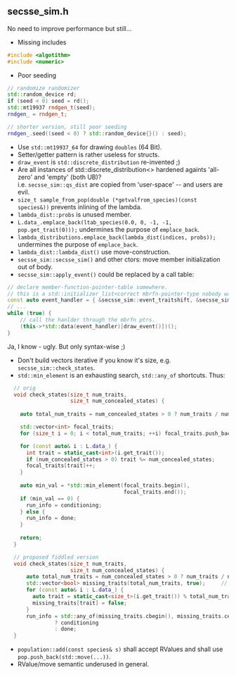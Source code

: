 ## secsse_sim.h

No need to improve performance but still...

* Missing includes

```C++
#include <algotithm>
#include <numeric>
```

* Poor seeding

```C++
// randomize randomizer
std::random_device rd;
if (seed < 0) seed = rd();
std::mt19937 rndgen_t(seed);
rndgen_ = rndgen_t;
```

```C++
// shorter version, still poor seeding
rndgen_.seed((seed < 0) ? std::random_device{}() : seed);
```

* Use `std::mt19937_64` for drawing `doubles` (64 Bit).
* Setter/getter pattern is rather useless for structs.
* `draw_event` is `std::discrete_distribution` re-invented ;)
* Are all instances of std::discrete_distribution<> hardened againts 'all-zero' and 'empty' (both UB)?<br>
i.e. `secsse_sim::qs_dist` are copied from 'user-space' -- and users are evil.
* `size_t sample_from_pop(double (*getvalfrom_species)(const species&))` prevents inlining of the lambda.
* `lambda_dist::probs` is unused member.
* `L.data_.emplace_back(ltab_species(0.0, 0, -1, -1, pop.get_trait(0)));` undermines the purpose of `emplace_back`.
* `lambda_distributions.emplace_back(lambda_dist(indices, probs));` undermines the purpose of `emplace_back`.
* `lambda_dist::lambda_dist()` use move-construction.
* `secsse_sim::secsse_sim()` and other ctors: move member initialization out of body.
* `secsse_sim::apply_event()` could be replaced by a call table:

```C++
// declare member-function-pointer-table somewhere.
// this is a std::initializer_list<correct mbrfn-pointer-type nobody wants to figure>{...}.
const auto event_handler = { &secsse_sim::event_traitshift, &secsse_sim::event_speciation, &secsse_sim::event_extinction };
// ...
while (true) {
    // call the hanlder through the mbrfn ptrs.
    (this->*std::data(event_handler)[draw_event()])();
}
```
Ja, I know - ugly. But only syntax-wise ;)

* Don't build vectors iterative if you know it's size, e.g. `secsse_sim::check_states`.
* `std::min_element` is an exhausting search, `std::any_of` shortcuts. Thus:

```C++
  // orig
  void check_states(size_t num_traits,
                    size_t num_concealed_states) {
    
    auto total_num_traits = num_concealed_states > 0 ? num_traits / num_concealed_states : num_traits;

    std::vector<int> focal_traits;
    for (size_t i = 0; i < total_num_traits; ++i) focal_traits.push_back(0);    // see above, *might* be optimized by the compiler

    for (const auto& i : L.data_) {
      int trait = static_cast<int>(i.get_trait());
      if (num_concealed_states > 0) trait %= num_concealed_states;
      focal_traits[trait]++;
    }
    
    auto min_val = *std::min_element(focal_traits.begin(), 
                                     focal_traits.end());
    if (min_val == 0) {
      run_info = conditioning;
    } else {
      run_info = done;
    }
    
    return;
  }
```

```C++
  // proposed fiddled version
  void check_states(size_t num_traits,
                    size_t num_concealed_states) {
      auto total_num_traits = num_concealed_states > 0 ? num_traits / num_concealed_states : num_traits;
      std::vector<bool> missing_traits(total_num_traits, true);     // consider as member 
      for (const auto& i : L.data_) {
        auto trait = static_cast<size_t>(i.get_trait()) % total_num_traits;     // eq. signed, branchless
        missing_traits[trait] = false;
      }
      run_info = std::any_of(missing_traits.cbegin(), missing_traits.cend(), [](const auto& missing) { return missing; })
               ? conditioning
               : done;
  }
```

* `population::add(const species& s)` shall accept RValues and shall use `pop.push_back(std::move(...))`.
* RValue/move semantic underused in general.
